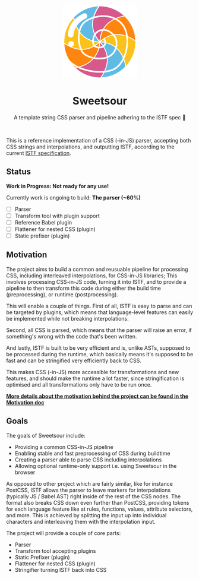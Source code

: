 <p align="center">
  <img alt="Sweetsour" src="/docs/logo.png?raw=true" width="200px" />
</p>
<h1 align="center">Sweetsour</h1>
<p align="center">
  A template string CSS parser and pipeline adhering to the ISTF spec 🍭
</p>

<br />

This is a reference implementation of a CSS (-in-JS) parser, accepting both CSS
strings and interpolations, and outputting ISTF, according to the current
[ISTF specification](https://github.com/cssinjs/istf-spec).

## Status

**Work in Progress: Not ready for any use!**

Currently work is ongoing to build: **The parser (~60%)**

- [ ] Parser
- [ ] Transform tool with plugin support
- [ ] Reference Babel plugin
- [ ] Flattener for nested CSS (plugin)
- [ ] Static prefixer (plugin)

## Motivation

The project aims to build a common and reusuable pipeline for processing CSS, including
interleaved interpolations, for CSS-in-JS libraries; This involves processing CSS-in-JS code,
turning it into ISTF, and to provide a pipeline to then transform this code during either
the build time (preprocessing), or runtime (postprocessing).

This will enable a couple of things. First of all, ISTF is easy to parse and can be targeted
by plugins, which means that language-level features can easily be implemented while not breaking
interpolations.

Second, all CSS is parsed, which means that the parser will raise an error, if something's wrong
with the code that's been written.

And lastly, ISTF is built to be very efficient and is, unlike ASTs, supposed to be processed during
the runtime, which basically means it's supposed to be fast and can be stringified very efficiently
back to CSS.

This makes CSS (-in-JS) more accessible for transformations and new features, and should make
the runtime a lot faster, since stringification is optimised and all transformations only have
to be run once.

[**More details about the motivation behind the project can be found in the Motivation doc**](./docs/motivation.md)

## Goals

The goals of Sweetsour include:

- Providing a common CSS-in-JS pipeline
- Enabling stable and fast preprocessing of CSS during buildtime
- Creating a parser able to parse CSS including interpolations
- Allowing optional runtime-only support i.e. using Sweetsour in the browser

As opposed to other project which are fairly similar, like for instance PostCSS,
ISTF allows the parser to leave markers for interpolations (typically JS / Babel AST)
right inside of the rest of the CSS nodes.
The format also breaks CSS down even further than PostCSS, providing tokens for each
language feature like at rules, functions, values, attribute selectors, and more.
This is achieved by splitting the input up into individual characters and interleaving
them with the interpolation input.

The project will provide a couple of core parts:

- Parser
- Transform tool accepting plugins
- Static Prefixer (plugin)
- Flattener for nested CSS (plugin)
- Stringifier turning ISTF back into CSS

